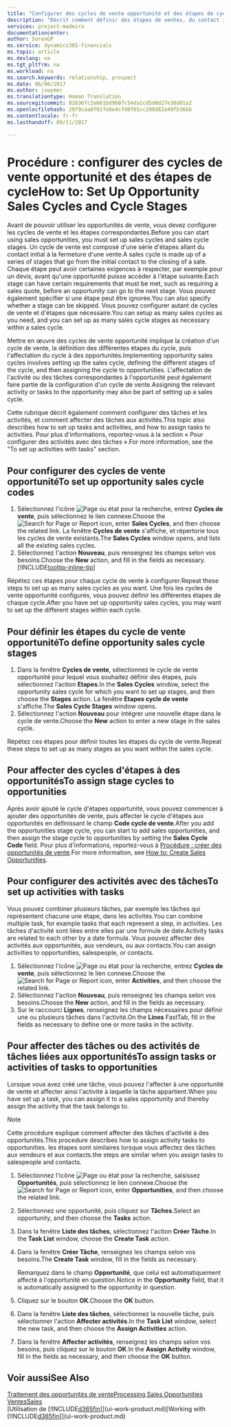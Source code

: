 ```yaml
---
title: "Configurer des cycles de vente opportunité et des étapes de cycle| Microsoft Docs"
description: "Décrit comment définir des étapes de ventes, du contact initial à la clôture, créer un cycle de vente et l'affecter aux opportunités dans Financials."
services: project-madeira
documentationcenter: 
author: SorenGP
ms.service: dynamics365-financials
ms.topic: article
ms.devlang: na
ms.tgt_pltfrm: na
ms.workload: na
ms.search.keywords: relationship, prospect
ms.date: 06/06/2017
ms.author: jswymer
ms.translationtype: Human Translation
ms.sourcegitcommit: 81636fc2e661bd9b07c54da1cd5d0d27e30d01a2
ms.openlocfilehash: 29f9caa8f01fe8e4cfd0f65cc290d82a49fb36bb
ms.contentlocale: fr-fr
ms.lasthandoff: 09/11/2017

---
```

# <a name="how-to-set-up-opportunity-sales-cycles-and-cycle-stages"></a><span data-ttu-id="107b3-103">Procédure : configurer des cycles de vente opportunité et des étapes de cycle</span><span class="sxs-lookup"><span data-stu-id="107b3-103">How to: Set Up Opportunity Sales Cycles and Cycle Stages</span></span>
<span data-ttu-id="107b3-104">Avant de pouvoir utiliser les opportunités de vente, vous devez configurer les cycles de vente et les étapes correspondantes.</span><span class="sxs-lookup"><span data-stu-id="107b3-104">Before you can start using sales opportunities, you must set up sales cycles and sales cycle stages.</span></span> <span data-ttu-id="107b3-105">Un cycle de vente est composé d'une série d'étapes allant du contact initial à la fermeture d'une vente.</span><span class="sxs-lookup"><span data-stu-id="107b3-105">A sales cycle is made up of a series of stages that go from the initial contact to the closing of a sale.</span></span> <span data-ttu-id="107b3-106">Chaque étape peut avoir certaines exigences à respecter, par exemple pour un devis, avant qu'une opportunité puisse accéder à l'étape suivante.</span><span class="sxs-lookup"><span data-stu-id="107b3-106">Each stage can have certain requirements that must be met, such as requiring a sales quote, before an opportunity can go to the next stage.</span></span> <span data-ttu-id="107b3-107">Vous pouvez également spécifier si une étape peut être ignorée.</span><span class="sxs-lookup"><span data-stu-id="107b3-107">You can also specify whether a stage can be skipped.</span></span> <span data-ttu-id="107b3-108">Vous pouvez configurer autant de cycles de vente et d'étapes que nécessaire.</span><span class="sxs-lookup"><span data-stu-id="107b3-108">You can setup as many sales cycles as you need, and you can set up as many sales cycle stages as necessary within a sales cycle.</span></span>

<span data-ttu-id="107b3-109">Mettre en œuvre des cycles de vente opportunité implique la création d'un cycle de vente, la définition des différentes étapes du cycle, puis l'affectation du cycle à des opportunités.</span><span class="sxs-lookup"><span data-stu-id="107b3-109">Implementing opportunity sales cycles involves setting up the sales cycle, defining the different stages of the cycle, and then assigning the cycle to opportunities.</span></span> <span data-ttu-id="107b3-110">L'affectation de l'activité ou des tâches correspondantes à l'opportunité peut également faire partie de la configuration d'un cycle de vente.</span><span class="sxs-lookup"><span data-stu-id="107b3-110">Assigning the relevant activity or tasks to the opportunity may also be part of setting up a sales cycle.</span></span>

<span data-ttu-id="107b3-111">Cette rubrique décrit également comment configurer des tâches et les activités, et comment affecter des tâches aux activités.</span><span class="sxs-lookup"><span data-stu-id="107b3-111">This topic also describes how to set up tasks and activities, and how to assign tasks to activities.</span></span> <span data-ttu-id="107b3-112">Pour plus d'informations, reportez-vous à la section « Pour configurer des activités avec des tâches ».</span><span class="sxs-lookup"><span data-stu-id="107b3-112">For more information, see the "To set up activities with tasks" section.</span></span>

## <a name="to-set-up-opportunity-sales-cycle-codes"></a><span data-ttu-id="107b3-113">Pour configurer des cycles de vente opportunité</span><span class="sxs-lookup"><span data-stu-id="107b3-113">To set up opportunity sales cycle codes</span></span>
1. <span data-ttu-id="107b3-114">Sélectionnez l'icône ![Page ou état pour la recherche](media/ui-search/search_small.png "icône Page ou état pour la recherche"), entrez **Cycles de vente**, puis sélectionnez le lien connexe.</span><span class="sxs-lookup"><span data-stu-id="107b3-114">Choose the ![Search for Page or Report](media/ui-search/search_small.png "Search for Page or Report icon") icon, enter **Sales Cycles**, and then choose the related link.</span></span> <span data-ttu-id="107b3-115">La fenêtre **Cycles de vente** s'affiche, et répertorie tous les cycles de vente existants.</span><span class="sxs-lookup"><span data-stu-id="107b3-115">The **Sales Cycles** window opens, and lists all the existing sales cycles.</span></span>
2. <span data-ttu-id="107b3-116">Sélectionnez l'action **Nouveau**, puis renseignez les champs selon vos besoins.</span><span class="sxs-lookup"><span data-stu-id="107b3-116">Choose the **New** action, and fill in the fields as necessary.</span></span> [!INCLUDE[tooltip-inline-tip](includes/tooltip-inline-tip_md.md)]

<span data-ttu-id="107b3-117">Répétez ces étapes pour chaque cycle de vente à configurer.</span><span class="sxs-lookup"><span data-stu-id="107b3-117">Repeat these steps to set up as many sales cycles as you want.</span></span> <span data-ttu-id="107b3-118">Une fois les cycles de vente opportunité configurés, vous pouvez définir les différentes étapes de chaque cycle.</span><span class="sxs-lookup"><span data-stu-id="107b3-118">After you have set up opportunity sales cycles, you may want to set up the different stages within each cycle.</span></span>

## <a name="to-define-opportunity-sales-cycle-stages"></a><span data-ttu-id="107b3-119">Pour définir les étapes du cycle de vente opportunité</span><span class="sxs-lookup"><span data-stu-id="107b3-119">To define opportunity sales cycle stages</span></span>
1. <span data-ttu-id="107b3-120">Dans la fenêtre **Cycles de vente**, sélectionnez le cycle de vente opportunité pour lequel vous souhaitez définir des étapes, puis sélectionnez l'action **Etapes**.</span><span class="sxs-lookup"><span data-stu-id="107b3-120">In the **Sales Cycles** window, select the opportunity sales cycle for which you want to set up stages, and then choose the **Stages** action.</span></span> <span data-ttu-id="107b3-121">La fenêtre **Etapes cycle de vente** s'affiche.</span><span class="sxs-lookup"><span data-stu-id="107b3-121">The **Sales Cycle Stages** window opens.</span></span>
2. <span data-ttu-id="107b3-122">Sélectionnez l'action **Nouveau** pour intégrer une nouvelle étape dans le cycle de vente.</span><span class="sxs-lookup"><span data-stu-id="107b3-122">Choose the **New** action to enter a new stage in the sales cycle.</span></span>

<span data-ttu-id="107b3-123">Répétez ces étapes pour définir toutes les étapes du cycle de vente.</span><span class="sxs-lookup"><span data-stu-id="107b3-123">Repeat these steps to set up as many stages as you want within the sales cycle.</span></span>

## <a name="to-assign-stage-cycles-to-opportunities"></a><span data-ttu-id="107b3-124">Pour affecter des cycles d'étapes à des opportunités</span><span class="sxs-lookup"><span data-stu-id="107b3-124">To assign stage cycles to opportunities</span></span>
<span data-ttu-id="107b3-125">Après avoir ajouté le cycle d'étapes opportunité, vous pouvez commencer à ajouter des opportunités de vente, puis affecter le cycle d'étapes aux opportunités en définissant le champ **Code cycle de vente**.</span><span class="sxs-lookup"><span data-stu-id="107b3-125">After you add the opportunities stage cycle, you can start to add sales opportunities, and then assign the stage cycle to opportunities by setting the **Sales Cycle Code** field.</span></span> <span data-ttu-id="107b3-126">Pour plus d'informations, reportez-vous à [Procédure : créer des opportunités de vente](marketing-how-create-opportunities.md).</span><span class="sxs-lookup"><span data-stu-id="107b3-126">For more information, see [How to: Create Sales Opportunities](marketing-how-create-opportunities.md).</span></span>

## <a name="to-set-up-activities-with-tasks"></a><span data-ttu-id="107b3-127">Pour configurer des activités avec des tâches</span><span class="sxs-lookup"><span data-stu-id="107b3-127">To set up activities with tasks</span></span>
<span data-ttu-id="107b3-128">Vous pouvez combiner plusieurs tâches, par exemple les tâches qui représentent chacune une étape, dans les activités.</span><span class="sxs-lookup"><span data-stu-id="107b3-128">You can combine multiple task, for example tasks that each represent a step, in activities.</span></span> <span data-ttu-id="107b3-129">Les tâches d'activité sont liées entre elles par une formule de date.</span><span class="sxs-lookup"><span data-stu-id="107b3-129">Activity tasks are related to each other by a date formula.</span></span> <span data-ttu-id="107b3-130">Vous pouvez affecter des activités aux opportunités, aux vendeurs, ou aux contacts.</span><span class="sxs-lookup"><span data-stu-id="107b3-130">You can assign activities to opportunities, salespeople, or contacts.</span></span>

1. <span data-ttu-id="107b3-131">Sélectionnez l'icône ![Page ou état pour la recherche](media/ui-search/search_small.png "icône Page ou état pour la recherche"), entrez **Cycles de vente**, puis sélectionnez le lien connexe.</span><span class="sxs-lookup"><span data-stu-id="107b3-131">Choose the ![Search for Page or Report](media/ui-search/search_small.png "Search for Page or Report icon") icon, enter **Activities**, and then choose the related link.</span></span>
2. <span data-ttu-id="107b3-132">Sélectionnez l'action **Nouveau**, puis renseignez les champs selon vos besoins.</span><span class="sxs-lookup"><span data-stu-id="107b3-132">Choose the **New** action, and fill in the fields as necessary.</span></span>
3. <span data-ttu-id="107b3-133">Sur le raccourci **Lignes**, renseignez les champs nécessaires pour définir une ou plusieurs tâches dans l'activité.</span><span class="sxs-lookup"><span data-stu-id="107b3-133">On the **Lines** FastTab, fill in the fields as necessary to define one or more tasks in the activity.</span></span>

## <a name="to-assign-tasks-or-activities-of-tasks-to-opportunities"></a><span data-ttu-id="107b3-134">Pour affecter des tâches ou des activités de tâches liées aux opportunités</span><span class="sxs-lookup"><span data-stu-id="107b3-134">To assign tasks or activities of tasks to opportunities</span></span>
<span data-ttu-id="107b3-135">Lorsque vous avez créé une tâche, vous pouvez l'affecter à une opportunité de vente et affecter ainsi l'activité à laquelle la tâche appartient.</span><span class="sxs-lookup"><span data-stu-id="107b3-135">When you have set up a task, you can assign it to a sales opportunity and thereby assign the activity that the task belongs to.</span></span>

> [!NOTE]  
>   <span data-ttu-id="107b3-136">Cette procédure explique comment affecter des tâches d'activité à des opportunités.</span><span class="sxs-lookup"><span data-stu-id="107b3-136">This procedure describes how to assign activity tasks to opportunities.</span></span> <span data-ttu-id="107b3-137">les étapes sont similaires lorsque vous affectez des tâches aux vendeurs et aux contacts.</span><span class="sxs-lookup"><span data-stu-id="107b3-137">the steps are similar when you assign tasks to salespeople and contacts.</span></span>

1. <span data-ttu-id="107b3-138">Sélectionnez l'icône ![Page ou état pour la recherche](media/ui-search/search_small.png "icône Page ou état pour la recherche"), saisissez **Opportunités**, puis sélectionnez le lien connexe.</span><span class="sxs-lookup"><span data-stu-id="107b3-138">Choose the ![Search for Page or Report](media/ui-search/search_small.png "Search for Page or Report icon") icon, enter **Opportunities**, and then choose the related link.</span></span>
2. <span data-ttu-id="107b3-139">Sélectionnez une opportunité, puis cliquez sur **Tâches**.</span><span class="sxs-lookup"><span data-stu-id="107b3-139">Select an opportunity, and then choose the **Tasks** action.</span></span>
3. <span data-ttu-id="107b3-140">Dans la fenêtre **Liste des tâches**, sélectionnez l'action **Créer Tâche**.</span><span class="sxs-lookup"><span data-stu-id="107b3-140">In the **Task List** window, choose the **Create Task** action.</span></span>
4.  <span data-ttu-id="107b3-141">Dans la fenêtre **Créer Tâche**, renseignez les champs selon vos besoins.</span><span class="sxs-lookup"><span data-stu-id="107b3-141">The **Create Task** window, fill in the fields as necessary.</span></span>

    <span data-ttu-id="107b3-142">Remarquez dans le champ **Opportunité**, que celui est automatiquement affecté à l'opportunité en question.</span><span class="sxs-lookup"><span data-stu-id="107b3-142">Notice in the **Opportunity** field, that it is automatically assigned to the opportunity in question.</span></span>
5. <span data-ttu-id="107b3-143">Cliquez sur le bouton **OK**.</span><span class="sxs-lookup"><span data-stu-id="107b3-143">Choose the **OK** button.</span></span>
6. <span data-ttu-id="107b3-144">Dans la fenêtre **Liste des tâches**, sélectionnez la nouvelle tâche, puis sélectionner l'action **Affecter activités**.</span><span class="sxs-lookup"><span data-stu-id="107b3-144">In the **Task List** window, select the new task, and then choose the **Assign Activities** action.</span></span>
7. <span data-ttu-id="107b3-145">Dans la fenêtre **Affecter activités**, renseignez les champs selon vos besoins, puis cliquez sur le bouton **OK**.</span><span class="sxs-lookup"><span data-stu-id="107b3-145">In the **Assign Activity** window, fill in the fields as necessary, and then choose the **OK** button.</span></span>

## <a name="see-also"></a><span data-ttu-id="107b3-146">Voir aussi</span><span class="sxs-lookup"><span data-stu-id="107b3-146">See Also</span></span>
[<span data-ttu-id="107b3-147">Traitement des opportunités de vente</span><span class="sxs-lookup"><span data-stu-id="107b3-147">Processing Sales Opportunities</span></span>](marketing-processing-sales-opportunities.md)  
[<span data-ttu-id="107b3-148">Ventes</span><span class="sxs-lookup"><span data-stu-id="107b3-148">Sales</span></span>](sales-manage-sales.md)  
<span data-ttu-id="107b3-149">[Utilisation de [!INCLUDE[d365fin](includes/d365fin_md.md)]](ui-work-product.md)</span><span class="sxs-lookup"><span data-stu-id="107b3-149">[Working with [!INCLUDE[d365fin](includes/d365fin_md.md)]](ui-work-product.md)</span></span>

